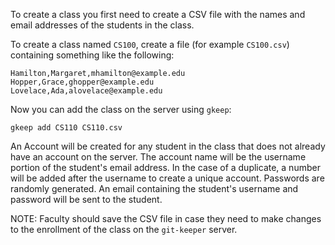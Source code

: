 To create a class you first need to create a CSV file with the names and email
addresses of the students in the class.

To create a class named `CS100`, create a file (for example `CS100.csv`) containing
something like the following:

```
Hamilton,Margaret,mhamilton@example.edu
Hopper,Grace,ghopper@example.edu
Lovelace,Ada,alovelace@example.edu
```

Now you can add the class on the server using `gkeep`:

```
gkeep add CS110 CS110.csv
```

An Account will be created for any student in the class that does not already
have an account on the server. The account name will be the username portion of
the student's email address. In the case of a duplicate, a number will be added 
after the username to create a unique account.  Passwords are randomly generated. An email
containing the student's username and password will be sent to the student.

NOTE: Faculty should save the CSV file in case they need to make changes to
the enrollment of the class on the `git-keeper` server.